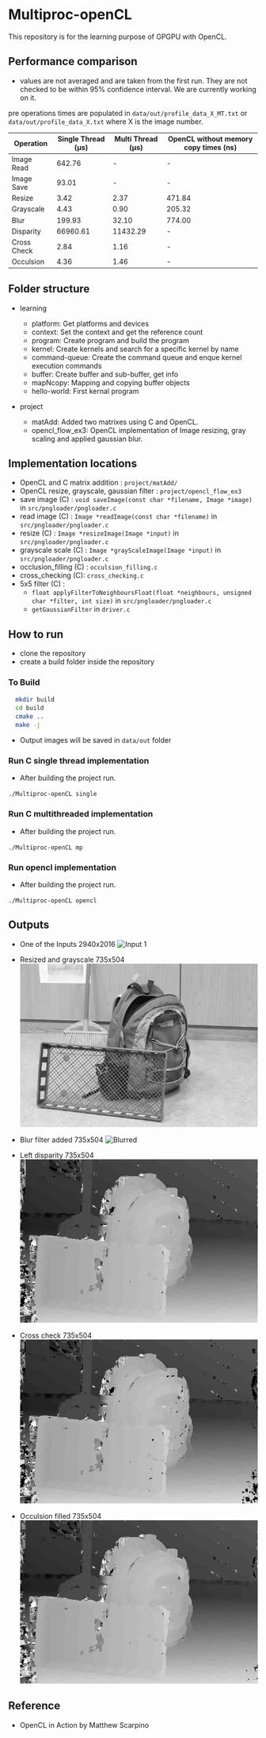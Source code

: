# Multiproc-openCL
This repository is for the learning purpose of GPGPU with OpenCL.

## Performance comparison
- values are not averaged and are taken from the first run. They are not checked to be within 95% confidence interval. 
We are currently working on it.

pre operations times are populated in `data/out/profile_data_X_MT.txt` or `data/out/profile_data_X.txt` where X is the image number.

| Operation   | Single Thread (μs) | Multi Thread (μs) | OpenCL without memory copy times (ns) |
|-------------|--------------------|-------------------|---------------------------------------|
 | Image Read  | 642.76             | -                 | -                                     |
| Image Save  | 93.01              | -                 | -                                     |
| Resize      | 3.42               | 2.37              | 471.84                                |
| Grayscale   | 4.43               | 0.90              | 205.32                                |
| Blur        | 199.93             | 32.10             | 774.00                                |
| Disparity   | 66960.61           | 11432.29          | -                                     |
| Cross Check | 2.84               | 1.16              | -                                     |
| Occulsion   | 4.36               | 1.46              | -                                     |



## Folder structure

- learning
    - platform: Get platforms and devices
    - context: Set the context and get the reference count
    - program: Create program and build the program
    - kernel: Create kernels and search for a specific kernel by name
    - command-queue: Create the command queue and enque kernel execution commands
    - buffer: Create buffer and sub-buffer, get info
    - mapNcopy: Mapping and copying buffer objects
    - hello-world: First kernal program

- project
    - matAdd: Added two matrixes using C and OpenCL.
    - opencl_flow_ex3: OpenCL implementation of Image resizing, gray scaling and applied gaussian blur.

## Implementation locations
- OpenCL and C matrix addition : `project/matAdd/`
- OpenCL resize, grayscale, gaussian filter : `project/opencl_flow_ex3`
- save image (C) : `void saveImage(const char *filename, Image *image)` in `src/pngloader/pngloader.c`
- read image (C) : `Image *readImage(const char *filename)` in `src/pngloader/pngloader.c`
- resize (C) : `Image *resizeImage(Image *input)` in `src/pngloader/pngloader.c`
- grayscale scale (C) : `Image *grayScaleImage(Image *input)` in `src/pngloader/pngloader.c` 
- occlusion_filling (C) : `occulsion_filling.c`
- cross_checking (C): `cross_checking.c`
- 5x5 filter (C) :
    - `float applyFilterToNeighboursFloat(float *neighbours, unsigned char *filter, int size)` in `src/pngloader/pngloader.c`
    - `getGaussianFilter` in `driver.c`

## How to run

- clone the repository
- create a build folder inside the repository

### To Build

```bash
  mkdir build
  cd build
  cmake ..
  make -j
```
- Output images will be saved in `data/out` folder

### Run C single thread implementation
- After building the project run.

`
./Multiproc-openCL single
`

### Run C multithreaded implementation
- After building the project run.

`
./Multiproc-openCL mp
`

### Run opencl implementation
- After building the project run.

`
./Multiproc-openCL opencl
`

## Outputs

- One of the Inputs 2940x2016
![Input 1](data/sample/im0.png)


- Resized and grayscale 735x504
![Scaled down grayscale](docs/image_0_bw.png)


- Blur filter added 735x504
![Blurred](docs/image_0_bw_blurred.png)


- Left disparity 735x504
![Blurred](docs/image_left_disparity.png)


- Cross check 735x504
![Blurred](docs/image_cross_checking_LEFT.png)


- Occulsion filled 735x504
![Output](docs/image_occulsion_filed_LEFT.png)

## Reference

- OpenCL in Action by Matthew Scarpino